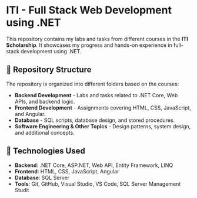 # ITI - Full Stack Web Development using .NET

This repository contains my labs and tasks from different courses in the **ITI Scholarship**. It showcases my progress and hands-on experience in full-stack development using .NET.

## 📂 Repository Structure
The repository is organized into different folders based on the courses:

- **Backend Development** - Labs and tasks related to .NET Core, Web APIs, and backend logic.
- **Frontend Development** - Assignments covering HTML, CSS, JavaScript, and Angular.
- **Database** - SQL scripts, database design, and stored procedures.
- **Software Engineering & Other Topics** - Design patterns, system design, and additional concepts.

## 🚀 Technologies Used
- **Backend**: .NET Core, ASP.NET, Web API, Entity Framework, LINQ
- **Frontend**: HTML, CSS, JavaScript, Angular
- **Database**: SQL Server
- **Tools**: Git, GitHub, Visual Studio, VS Code, SQL Server Management Studit
